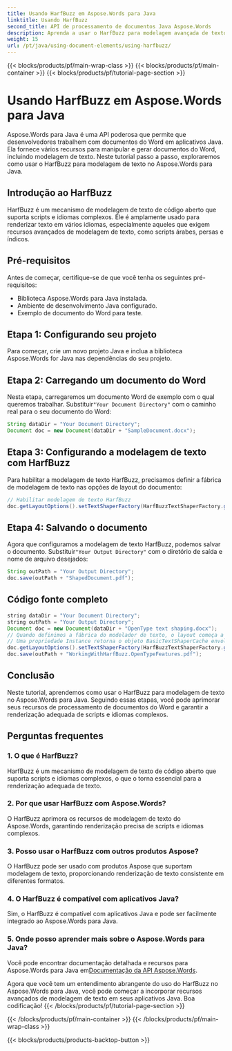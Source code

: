 ```yaml
---
title: Usando HarfBuzz em Aspose.Words para Java
linktitle: Usando HarfBuzz
second_title: API de processamento de documentos Java Aspose.Words
description: Aprenda a usar o HarfBuzz para modelagem avançada de texto no Aspose.Words para Java. Melhore a renderização de texto em scripts complexos com este guia passo a passo.
weight: 15
url: /pt/java/using-document-elements/using-harfbuzz/
---
```


{{< blocks/products/pf/main-wrap-class >}}
{{< blocks/products/pf/main-container >}}
{{< blocks/products/pf/tutorial-page-section >}}

# Usando HarfBuzz em Aspose.Words para Java


Aspose.Words para Java é uma API poderosa que permite que desenvolvedores trabalhem com documentos do Word em aplicativos Java. Ela fornece vários recursos para manipular e gerar documentos do Word, incluindo modelagem de texto. Neste tutorial passo a passo, exploraremos como usar o HarfBuzz para modelagem de texto no Aspose.Words para Java.

## Introdução ao HarfBuzz

HarfBuzz é um mecanismo de modelagem de texto de código aberto que suporta scripts e idiomas complexos. Ele é amplamente usado para renderizar texto em vários idiomas, especialmente aqueles que exigem recursos avançados de modelagem de texto, como scripts árabes, persas e índicos.

## Pré-requisitos

Antes de começar, certifique-se de que você tenha os seguintes pré-requisitos:

- Biblioteca Aspose.Words para Java instalada.
- Ambiente de desenvolvimento Java configurado.
- Exemplo de documento do Word para teste.

## Etapa 1: Configurando seu projeto

Para começar, crie um novo projeto Java e inclua a biblioteca Aspose.Words for Java nas dependências do seu projeto.

## Etapa 2: Carregando um documento do Word

 Nesta etapa, carregaremos um documento Word de exemplo com o qual queremos trabalhar. Substituir`"Your Document Directory"` com o caminho real para o seu documento do Word:

```java
String dataDir = "Your Document Directory";
Document doc = new Document(dataDir + "SampleDocument.docx");
```

## Etapa 3: Configurando a modelagem de texto com HarfBuzz

Para habilitar a modelagem de texto HarfBuzz, precisamos definir a fábrica de modelagem de texto nas opções de layout do documento:

```java
// Habilitar modelagem de texto HarfBuzz
doc.getLayoutOptions().setTextShaperFactory(HarfBuzzTextShaperFactory.getInstance());
```

## Etapa 4: Salvando o documento

 Agora que configuramos a modelagem de texto HarfBuzz, podemos salvar o documento. Substituir`"Your Output Directory"` com o diretório de saída e nome de arquivo desejados:

```java
String outPath = "Your Output Directory";
doc.save(outPath + "ShapedDocument.pdf");
```

## Código fonte completo
```java
string dataDir = "Your Document Directory";
string outPath = "Your Output Directory";
Document doc = new Document(dataDir + "OpenType text shaping.docx");
// Quando definimos a fábrica do modelador de texto, o layout começa a usar recursos OpenType.
// Uma propriedade Instance retorna o objeto BasicTextShaperCache envolvendo HarfBuzzTextShaperFactory.
doc.getLayoutOptions().setTextShaperFactory(HarfBuzzTextShaperFactory.getInstance());
doc.save(outPath + "WorkingWithHarfBuzz.OpenTypeFeatures.pdf");
```

## Conclusão

Neste tutorial, aprendemos como usar o HarfBuzz para modelagem de texto no Aspose.Words para Java. Seguindo essas etapas, você pode aprimorar seus recursos de processamento de documentos do Word e garantir a renderização adequada de scripts e idiomas complexos.

## Perguntas frequentes

### 1. O que é HarfBuzz?

HarfBuzz é um mecanismo de modelagem de texto de código aberto que suporta scripts e idiomas complexos, o que o torna essencial para a renderização adequada de texto.

### 2. Por que usar HarfBuzz com Aspose.Words?

O HarfBuzz aprimora os recursos de modelagem de texto do Aspose.Words, garantindo renderização precisa de scripts e idiomas complexos.

### 3. Posso usar o HarfBuzz com outros produtos Aspose?

O HarfBuzz pode ser usado com produtos Aspose que suportam modelagem de texto, proporcionando renderização de texto consistente em diferentes formatos.

### 4. O HarfBuzz é compatível com aplicativos Java?

Sim, o HarfBuzz é compatível com aplicativos Java e pode ser facilmente integrado ao Aspose.Words para Java.

### 5. Onde posso aprender mais sobre o Aspose.Words para Java?

Você pode encontrar documentação detalhada e recursos para Aspose.Words para Java em[Documentação da API Aspose.Words](https://reference.aspose.com/words/java/).

Agora que você tem um entendimento abrangente do uso do HarfBuzz no Aspose.Words para Java, você pode começar a incorporar recursos avançados de modelagem de texto em seus aplicativos Java. Boa codificação!
{{< /blocks/products/pf/tutorial-page-section >}}

{{< /blocks/products/pf/main-container >}}
{{< /blocks/products/pf/main-wrap-class >}}

{{< blocks/products/products-backtop-button >}}
